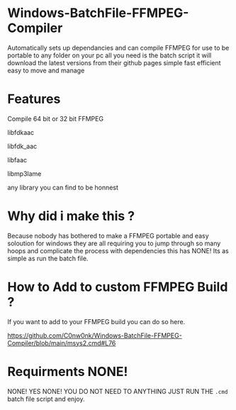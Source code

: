# Windows-BatchFile-FFMPEG-Compiler

Automatically sets up dependancies and can compile FFMPEG for use to be portable to any folder on your pc
all you need is the batch script it will download the latest versions from their github pages
simple fast efficient easy to move and manage

# Features

Compile 64 bit or 32 bit FFMPEG

libfdkaac

libfdk_aac

libfaac

libmp3lame

any library you can find to be honnest

# Why did i make this ?

Because nobody has bothered to make a FFMPEG portable and easy soloution for windows they are all requiring you to jump through so many hoops and complicate the process with dependencies this has NONE! Its as simple as run the batch file.

# How to Add to custom FFMPEG Build ?

If you want to add to your FFMPEG build you can do so here.

https://github.com/C0nw0nk/Windows-BatchFile-FFMPEG-Compiler/blob/main/msys2.cmd#L76

# Requirments NONE!

NONE! YES NONE! YOU DO NOT NEED TO ANYTHING JUST RUN THE `.cmd` batch file script and enjoy.
